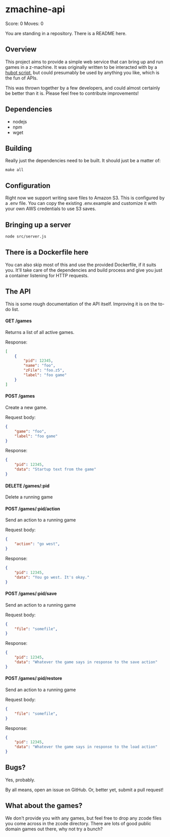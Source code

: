 zmachine-api
==================
Score: 0		Moves: 0

You are standing in a repository. There is a README here.


Overview
--------
This project aims to provide a simple web service that can bring up and run
games in a z-machine. It was originally written to be interacted with by a [hubot
script](https://github.com/opendns/hubot-zmachine), but could presumably be used by anything you like, which is the fun of
APIs.

This was thrown together by a few developers, and could almost certainly be
better than it is. Please feel free to contribute improvements!

Dependencies
------------
- nodejs
- npm
- wget

Building
--------
Really just the dependencies need to be built. It should just be a matter of:
```
make all
```

Configuration
-------------
Right now we support writing save files to Amazon S3. This is configured by a
.env file. You can copy the existing .env.example and customize it with your own
AWS credentials to use S3 saves.

Bringing up a server
--------------------
```bash
node src/server.js
```

There is a Dockerfile here
--------------------------
You can also skip most of this and use the provided Dockerfile, if it suits you.
It'll take care of the dependencies and build process and give you just a
container listening for HTTP requests.

The API
-------
This is some rough documentation of the API itself. Improving it is on the to-do list.

#### GET /games
Returns a list of all active games.

Response:
```json
[
    {
        "pid": 12345,
        "name": "foo",
        "zFile": "foo.z5",
        "label": "foo game"
    }
]
```

#### POST /games
Create a new game.

Request body:
```json
{
    "game": "foo",
    "label": "foo game"
}
```

Response:
```json
{
    "pid": 12345,
    "data": "Startup text from the game"
}
```

#### DELETE /games/:pid
Delete a running game

#### POST /games/:pid/action
Send an action to a running game

Request body:
```json
{
    "action": "go west",
}
```

Response:
```json
{
    "pid": 12345,
    "data": "You go west. It's okay."
}
```

#### POST /games/:pid/save
Send an action to a running game

Request body:
```json
{
    "file": "somefile",
}
```

Response:
```json
{
    "pid": 12345,
    "data": "Whatever the game says in response to the save action"
}
```

#### POST /games/:pid/restore
Send an action to a running game

Request body:
```json
{
    "file": "somefile",
}
```

Response:
```json
{
    "pid": 12345,
    "data": "Whatever the game says in response to the load action"
}
```

Bugs?
-----
Yes, probably.

By all means, open an issue on GitHub. Or, better yet, submit a pull request!

What about the games?
---------------------
We don't provide you with any games, but feel free to drop any zcode files you
come across in the zcode directory. There are lots of good public domain games
out there, why not try a bunch?
